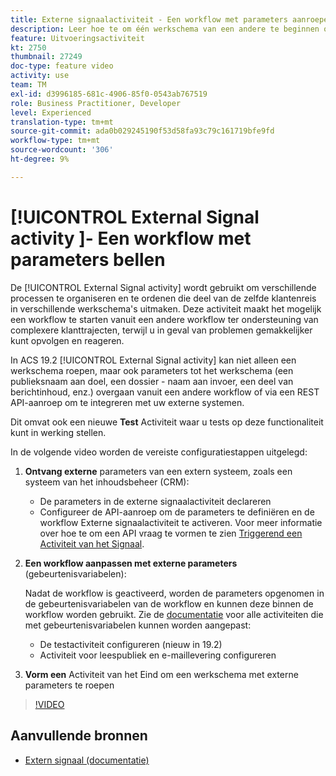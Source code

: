 ```yaml
---
title: Externe signaalactiviteit - Een workflow met parameters aanroepen
description: Leer hoe te om één werkschema van een andere te beginnen om complexere klantenreizen te steunen, terwijl het kunnen beter controleren en op kwesties reageren.
feature: Uitvoeringsactiviteit
kt: 2750
thumbnail: 27249
doc-type: feature video
activity: use
team: TM
exl-id: d3996185-681c-4906-85f0-0543ab767519
role: Business Practitioner, Developer
level: Experienced
translation-type: tm+mt
source-git-commit: ada0b029245190f53d58fa93c79c161719bfe9fd
workflow-type: tm+mt
source-wordcount: '306'
ht-degree: 9%

---
```


# [!UICONTROL External Signal activity ]- Een workflow met parameters bellen

De [!UICONTROL External Signal activity] wordt gebruikt om verschillende processen te organiseren en te ordenen die deel van de zelfde klantenreis in verschillende werkschema&#39;s uitmaken. Deze activiteit maakt het mogelijk een workflow te starten vanuit een andere workflow ter ondersteuning van complexere klanttrajecten, terwijl u in geval van problemen gemakkelijker kunt opvolgen en reageren.

In ACS 19.2 [!UICONTROL External Signal activity] kan niet alleen een werkschema roepen, maar ook parameters tot het werkschema (een publieksnaam aan doel, een dossier - naam aan invoer, een deel van berichtinhoud, enz.) overgaan vanuit een andere workflow of via een REST API-aanroep om te integreren met uw externe systemen.

Dit omvat ook een nieuwe **Test** Activiteit waar u tests op deze functionaliteit kunt in werking stellen.

In de volgende video worden de vereiste configuratiestappen uitgelegd:

1. **Ontvang externe** parameters van een extern systeem, zoals een systeem van het inhoudsbeheer (CRM):

   * De parameters in de externe signaalactiviteit declareren
   * Configureer de API-aanroep om de parameters te definiëren en de workflow Externe signaalactiviteit te activeren. Voor meer informatie over hoe te om een API vraag te vormen te zien [Triggerend een Activiteit van het Signaal](https://docs.campaign.adobe.com/doc/standard/en/api/ACS_API.html#triggering-a-signal-activity).

1. **Een workflow aanpassen met externe parameters**  (gebeurtenisvariabelen):

   Nadat de workflow is geactiveerd, worden de parameters opgenomen in de gebeurtenisvariabelen van de workflow en kunnen deze binnen de workflow worden gebruikt. Zie de [documentatie](https://helpx.adobe.com/campaign/standard/automating/using/calling-a-workflow-with-external-parameters.html) voor alle activiteiten die met gebeurtenisvariabelen kunnen worden aangepast:

   * De testactiviteit configureren (nieuw in 19.2)
   * Activiteit voor leespubliek en e-maillevering configureren

1. **Vorm een** Activiteit van het Eind om een werkschema met externe parameters te roepen

>[!VIDEO](https://video.tv.adobe.com/v/27249/?quality=12)

## Aanvullende bronnen

* [Extern signaal (documentatie)](https://experienceleague.adobe.com/docs/campaign-standard/using/managing-processes-and-data/calling-workflow-external-parameters/calling-a-workflow-with-external-parameters.html)
